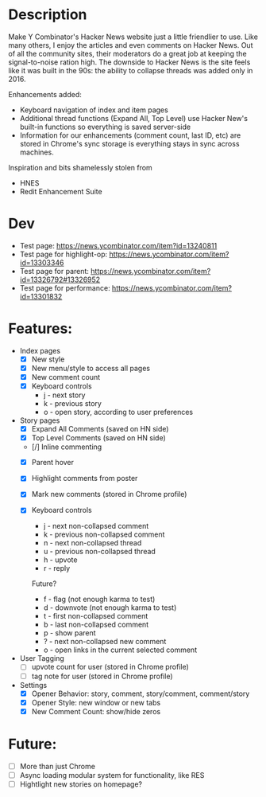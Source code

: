 # Description

Make Y Combinator's Hacker News website just a little friendlier to use.
Like many others, I enjoy the articles and even comments on Hacker News.
Out of all the community sites, their moderators do a great job at keeping
the signal-to-noise ration high.  The downside to Hacker News is the site
feels like it was built in the 90s: the ability to collapse threads was
added only in 2016.

Enhancements added:
* Keyboard navigation of index and item pages
* Additional thread functions (Expand All, Top Level) use Hacker New's built-in
	functions so everything is saved server-side
* Information for our enhancements (comment count, last ID, etc) are stored in
	Chrome's sync storage is everything stays in sync across machines.

Inspiration and bits shamelessly stolen from
* HNES
* Redit Enhancement Suite

# Dev

* Test page: https://news.ycombinator.com/item?id=13240811
* Test page for highlight-op: https://news.ycombinator.com/item?id=13303346
* Test page for parent: https://news.ycombinator.com/item?id=13326792#13326952
* Test page for performance: https://news.ycombinator.com/item?id=13301832

# Features:
* Index pages
	* [X] New style
	* [X] New menu/style to access all pages
	* [X] New comment count
	* [X] Keyboard controls
		* j - next story
		* k - previous story
		* o - open story, according to user preferences
* Story pages
	* [X] Expand All Comments (saved on HN side)
	* [X] Top Level Comments (saved on HN side)
	* [/] Inline commenting
	* [X] Parent hover
	* [X] Highlight comments from poster
	* [X] Mark new comments (stored in Chrome profile)
	* [X] Keyboard controls
		* j - next non-collapsed comment
		* k - previous non-collapsed comment
		* n - next non-collapsed thread
		* u - previous non-collapsed thread
		* h - upvote
		* r - reply

		Future?
		* f - flag     (not enough karma to test)
		* d - downvote (not enough karma to test)
		* t - first non-collapsed comment
		* b - last non-collapsed comment
		* p - show parent
		* ? - next non-collapsed new comment
		* o - open links in the current selected comment
* User Tagging
	* [ ] upvote count for user (stored in Chrome profile)
	* [ ] tag note for user (stored in Chrome profile)
* Settings
	* [X] Opener Behavior: story, comment, story/comment, comment/story
	* [X] Opener Style: new window or new tabs
	* [X] New Comment Count: show/hide zeros

# Future:
* [ ] More than just Chrome
* [ ] Async loading modular system for functionality, like RES
* [ ] Hightlight new stories on homepage?
